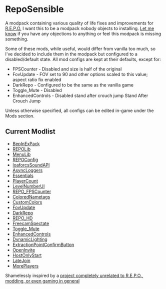 # RepoSensible
A modpack containing various quality of life fixes and improvements for [R.E.P.O.](https://store.steampowered.com/app/3241660/REPO/)
I want this to be a modpack nobody objects to installing. [Let me know](https://github.com/djsigmann/repo-sensible/issues) if you have any objections to anything or feel this modpack is missing something.

Some of these mods, while useful, would differ from vanilla too much, so I've decided to include them in the modpack but configured to a disabled/default state.
All mod configs are kept at their defaults, except for:
- FPSCounter - Disabled and size is half of the original
- FovUpdate - FOV set to 90 and other options scaled to this value; aspect ratio fix enabled
- DarkRepo - Configured to be the same as the vanilla game
- Toggle_Mute - Disabled
- EnhancedControls - Disabled stand after crouch jump
 Stand After Crouch Jump

Unless otherwise specified, all configs can be edited in-game under the Mods section.

## Current Modlist
- [BepInExPack](https://thunderstore.io/c/repo/p/BepInEx/BepInExPack/)
- [REPOLib](https://thunderstore.io/c/repo/p/Zehs/REPOLib/)
- [MenuLib](https://thunderstore.io/c/repo/p/nickklmao/MenuLib/)
- [REPOConfig](https://thunderstore.io/c/repo/p/nickklmao/REPOConfig/)
- [loaforcsSoundAPI](https://thunderstore.io/c/repo/p/loaforc/loaforcsSoundAPI/)
- [AsyncLoggers](https://thunderstore.io/c/repo/p/mattymatty/AsyncLoggers/)
- [Essentials](https://thunderstore.io/c/repo/p/CCarrMcMahon/Essentials/)
- [PlayerCount](https://thunderstore.io/c/repo/p/nickklmao/PlayerCount/)
- [LevelNumberUI](https://thunderstore.io/c/repo/p/ironbean/LevelNumberUI/)
- [REPO_FPSCounter](https://thunderstore.io/c/repo/p/QERT2002/REPO_FPSCounter/)
- [ColoredNametags](https://thunderstore.io/c/repo/p/zombieseatflesh7/ColoredNametags/)
- [CustomColors](https://thunderstore.io/c/repo/p/x753_REPO/CustomColors/)
- [FovUpdate](https://thunderstore.io/c/repo/p/darmuh/FovUpdate/)
- [DarkRepo](https://thunderstore.io/c/repo/p/linkoid/DarkRepo/)
- [REPO_HD](https://thunderstore.io/c/repo/p/BlueAmulet/REPO_HD/)
- [FreecamSpectate](https://thunderstore.io/c/repo/p/nickklmao/FreecamSpectate/)
- [Toggle_Mute](https://thunderstore.io/c/repo/p/soundedsquash/Toggle_Mute/)
- [EnhancedControls](https://thunderstore.io/c/repo/p/YMC_MHZ/EnhancedControls/)
- [DynamicLighting](https://thunderstore.io/c/repo/p/DirtyGames/DynamicLighting/)
- [ExtractionPointConfirmButton](https://thunderstore.io/c/repo/p/Zehs/ExtractionPointConfirmButton/)
- [OpenInvite](https://thunderstore.io/c/repo/p/linkoid/OpenInvite/)
- [HostOnlyStart](https://thunderstore.io/c/repo/p/linkoid/HostOnlyStart/)
- [LateJoin](https://thunderstore.io/c/repo/p/Rebateman/LateJoin/)
- [MorePlayers](https://thunderstore.io/c/repo/p/zelofi/MorePlayers/)

Shamelessly inspired by a [project completely unrelated to R.E.P.O., modding, or even gaming in general](https://github.com/tpope/vim-sensible)
